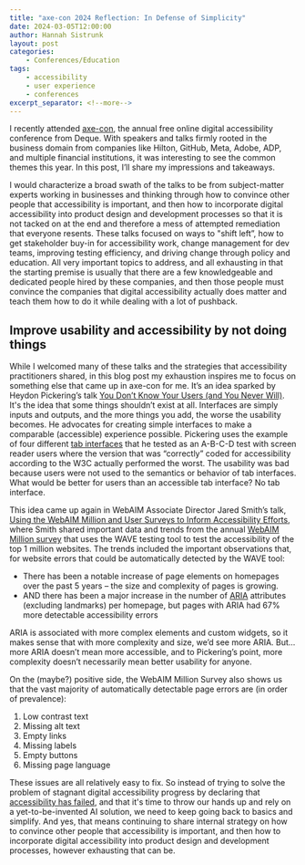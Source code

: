 ```yaml
---
title: "axe-con 2024 Reflection: In Defense of Simplicity"
date: 2024-03-05T12:00:00
author: Hannah Sistrunk
layout: post
categories:
    - Conferences/Education
tags:
    - accessibility
    - user experience
    - conferences
excerpt_separator: <!--more-->
---
```


I recently attended [axe-con](https://www.deque.com/axe-con/), the annual free online digital accessibility conference from Deque. With speakers and talks firmly rooted in the business domain from companies like Hilton, GitHub, Meta, Adobe, ADP, and multiple financial institutions, it was interesting to see the common themes this year. In this post, I’ll share my impressions and takeaways. 

<!--more-->

I would characterize a broad swath of the talks to be from subject-matter experts working in businesses and thinking through how to convince other people that accessibility is important, and then how to incorporate digital accessibility into product design and development processes so that it is not tacked on at the end and therefore a mess of attempted remediation that everyone resents. These talks focused on ways to "shift left”, how to get stakeholder buy-in for accessibility work, change management for dev teams, improving testing efficiency, and driving change through policy and education. All very important topics to address, and all exhausting in that the starting premise is usually that there are a few knowledgeable and dedicated people hired by these companies, and then those people must convince the companies that digital accessibility actually does matter and teach them how to do it while dealing with a lot of pushback. 

## Improve usability and accessibility by not doing things
While I welcomed many of these talks and the strategies that accessibility practitioners shared, in this blog post my exhaustion inspires me to focus on something else that came up in axe-con for me. It’s an idea sparked by Heydon Pickering’s talk [You Don’t Know Your Users (and You Never Will)](https://www.deque.com/axe-con/sessions/the-folly-of-chasing-demographics/). It's the idea that some things shouldn’t exist at all. Interfaces are simply inputs and outputs, and the more things you add, the worse the usability becomes. He advocates for creating simple interfaces to make a comparable (accessible) experience possible. Pickering uses the example of four different [tab interfaces](https://inclusive-components.design/tabbed-interfaces/) that he tested as an A-B-C-D test with screen reader users where the version that was “correctly” coded for accessibility according to the W3C actually performed the worst. The usability was bad because users were not used to the semantics or behavior of tab interfaces. What would be better for users than an accessible tab interface? No tab interface.

This idea came up again in WebAIM Associate Director Jared Smith’s talk, [Using the WebAIM Million and User Surveys to Inform Accessibility Efforts](https://www.deque.com/axe-con/sessions/using-the-webaim-million-and-user-surveys-to-inform-accessibility-efforts/), where Smith shared important data and trends from the annual [WebAIM Million survey](https://webaim.org/projects/million/) that uses the WAVE testing tool to test the accessibility of the top 1 million websites. The trends included the important observations that, for website errors that could be automatically detected by the WAVE tool: 

- There has been a notable increase of page elements on homepages over the past 5 years – the size and complexity of pages is growing. 
- AND there has been a major increase in the number of [ARIA](https://www.w3.org/WAI/standards-guidelines/aria/) attributes (excluding landmarks) per homepage, but pages with ARIA had 67% more detectable accessibility errors 

ARIA is associated with more complex elements and custom widgets, so it makes sense that with more complexity and size, we’d see more ARIA. But... more ARIA doesn’t mean more accessible, and to Pickering’s point, more complexity doesn’t necessarily mean better usability for anyone. 

On the (maybe?) positive side, the WebAIM Million Survey also shows us that the vast majority of automatically detectable page errors are (in order of prevalence): 

1. Low contrast text 
2. Missing alt text 
3. Empty links 
4. Missing labels 
5. Empty buttons 
6. Missing page language 

These issues are all relatively easy to fix. So instead of trying to solve the problem of stagnant digital accessibility progress by declaring that [accessibility has failed](https://www.briandeconinck.com/jakob-nielsens-bad-ideas-about-accessibility/), and that it's time to throw our hands up and rely on a yet-to-be-invented AI solution, we need to keep going back to basics and simplify. And yes, that means continuing to share internal strategy on how to convince other people that accessibility is important, and then how to incorporate digital accessibility into product design and development processes, however exhausting that can be. 
